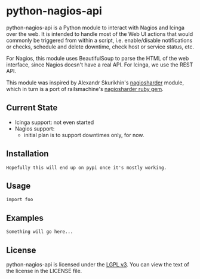 python-nagios-api
=================

python-nagios-api is a Python module to interact with Nagios and Icinga over
the web. It is intended to handle most of the Web UI actions that would
commonly be triggered from within a script, i.e. enable/disable notifications
or checks, schedule and delete downtime, check host or service status, etc.

For Nagios, this module uses BeautifulSoup to parse the HTML of the web
interface, since Nagios doesn't have a real API. For Icinga, we use the REST
API.

This module was inspired by Alexandr Skurikhin's
[nagiosharder](https://pypi.python.org/pypi/nagiosharder/0.1.1) module, which
in turn is a port of railsmachine's [nagiosharder ruby gem](https://github.com/railsmachine/nagiosharder).

Current State
-------------

- Icinga support: not even started
- Nagios support:
  - initial plan is to support downtimes only, for now.

Installation
------------

    Hopefully this will end up on pypi once it's mostly working.

Usage
-----

    import foo

Examples
--------

    Something will go here...

License
-------

python-nagios-api is licensed under the [LGPL
v3](http://www.gnu.org/licenses/lgpl.html). You can view the text of the
license in the LICENSE file.


